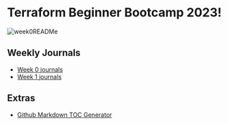 # Terraform Beginner Bootcamp 2023!

![week0READMe](https://github.com/oakzd/terraform-beginner-bootcamp-2023/assets/11877532/d0729a0c-2b8d-4c47-98ed-f12f6a92c5e2)

## Weekly Journals
- [Week 0 journals](journal/week0.md)
- [Week 1 journals](journal/week1.md)

## Extras
- [Github Markdown TOC Generator](https://ecotrust-canada.github.io/markdown-toc/)
